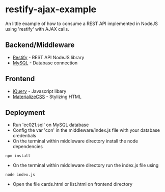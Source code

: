 # restify-ajax-example

An little example of how to consume a REST API implemented in NodeJS using 'restify' with AJAX calls.

## Backend/Middleware
* [Restify](https://www.npmjs.com/package/restify) - REST API NodeJS library
* [MySQL](https://www.npmjs.com/package/mysql) - Database connection

## Frontend
* [jQuery](https://jquery.com/) - Javascript libary
* [MaterializeCSS](https://materializecss.com/) - Stylizing HTML

## Deployment
* Run 'ec021.sql' on MySQL database
* Config the var 'con' in the middleware/index.js file with your database credentials
* On the terminal within middleware directory install the node dependencies 
```
npm install
```
* On the terminal within middleware directory run the index.js file using
```
node index.js
```
* Open the file cards.html or list.html on frontend directory
